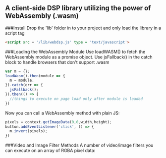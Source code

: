 
## A client-side DSP library utilizing the power of WebAssembly (.wasm)

###Install
Drop the 'lib' folder in to your project and only load the library in a script tag
```html
<script src = '/lib/webdsp.js' type = 'text/javascript'>
```

###Loading the WebAssembly Module
Use loadWASM() to fetch the WebAssembly module as a promise object.
Use jsFallback() in the catch block to handle browsers that don't support .wasm
```javascript
var m = {};
loadWasm().then(module => {
  m = module;
}).catch(err => {
  jsFallback();
}).then(() => {
  //things to execute on page load only after module is loaded
})
```

Now you can call a WebAssembly method with plain JS:
```javascript
pixels = context.getImageData(0,0,width,height);
button.addEventListener('click', () => {
  m.invert(pixels);
})
```
###Video and Image Filter Methods
A number of video/image filters you can execute on an array of RGBA pixel data:
